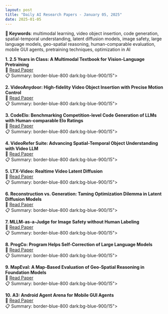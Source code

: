 ```yaml
---
layout: post
title: "Daily AI Research Papers - January 05, 2025"
date: 2025-01-05
---
```


**🔑 Keywords**: multimodal learning, video object insertion, code generation, spatial-temporal understanding, latent diffusion models, image safety, large language models, geo-spatial reasoning, human-comparable evaluation, mobile GUI agents, pretraining techniques, optimization in AI

**1. 2.5 Years in Class: A Multimodal Textbook for Vision-Language
  Pretraining**  
🔗 [Read Paper](https://huggingface.co/papers/2501.00958)  
📋 Summary: border-blue-800 dark:bg-blue-900/15">

**2. VideoAnydoor: High-fidelity Video Object Insertion with Precise Motion
  Control**  
🔗 [Read Paper](https://huggingface.co/papers/2501.01427)  
📋 Summary: border-blue-800 dark:bg-blue-900/15">

**3. CodeElo: Benchmarking Competition-level Code Generation of LLMs with
  Human-comparable Elo Ratings**  
🔗 [Read Paper](https://huggingface.co/papers/2501.01257)  
📋 Summary: border-blue-800 dark:bg-blue-900/15">

**4. VideoRefer Suite: Advancing Spatial-Temporal Object Understanding with
  Video LLM**  
🔗 [Read Paper](https://huggingface.co/papers/2501.00599)  
📋 Summary: border-blue-800 dark:bg-blue-900/15">

**5. LTX-Video: Realtime Video Latent Diffusion**  
🔗 [Read Paper](https://huggingface.co/papers/2501.00103)  
📋 Summary: border-blue-800 dark:bg-blue-900/15">

**6. Reconstruction vs. Generation: Taming Optimization Dilemma in Latent
  Diffusion Models**  
🔗 [Read Paper](https://huggingface.co/papers/2501.01423)  
📋 Summary: border-blue-800 dark:bg-blue-900/15">

**7. MLLM-as-a-Judge for Image Safety without Human Labeling**  
🔗 [Read Paper](https://huggingface.co/papers/2501.00192)  
📋 Summary: border-blue-800 dark:bg-blue-900/15">

**8. ProgCo: Program Helps Self-Correction of Large Language Models**  
🔗 [Read Paper](https://huggingface.co/papers/2501.01264)  
📋 Summary: border-blue-800 dark:bg-blue-900/15">

**9. MapEval: A Map-Based Evaluation of Geo-Spatial Reasoning in Foundation
  Models**  
🔗 [Read Paper](https://huggingface.co/papers/2501.00316)  
📋 Summary: border-blue-800 dark:bg-blue-900/15">

**10. A3: Android Agent Arena for Mobile GUI Agents**  
🔗 [Read Paper](https://huggingface.co/papers/2501.01149)  
📋 Summary: border-blue-800 dark:bg-blue-900/15">
